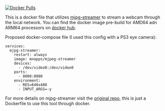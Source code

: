 <a href="https://hub.docker.com/r/mnapps/mjpeg-streamer/tags">
    <img alt="Docker Pulls" src="https://img.shields.io/docker/pulls/mnapps/mjpeg-streamer?logo=docker&logoSize=auto">
</a>

This is a docker file that utilizes [mjpg-streamer](https://github.com/jacksonliam/mjpg-streamer)⁠ to stream a webcam through the local network. You can find the docker image pre-build for AMD64 adn ARM64 processors on [docker hub](https://hub.docker.com/r/mnapps/mjpeg-streamer/tags).

Proposed docker-compose file (I used this config with a PS3 eye camera):

    services:
      mjpg-streamer:
        restart: always
        image: mnapps/mjpeg-streamer
        devices:
          - /dev/video0:/dev/video0
        ports:
          - 8080:8080
        environment:
          - RES=640x480
          - INPUT_ARGS=-y



For more details on mjpg-streamer visit the [original repo](https://github.com/jacksonliam/mjpg-streamer), this is just a Dockerfile to use this tool through docker.
